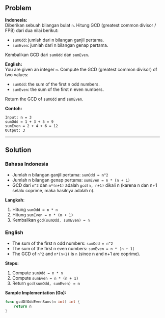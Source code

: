 ## Problem

**Indonesia:**  
Diberikan sebuah bilangan bulat `n`. Hitung GCD (greatest common divisor / FPB) dari dua nilai berikut:

- `sumOdd`: jumlah dari n bilangan ganjil pertama.
- `sumEven`: jumlah dari n bilangan genap pertama.

Kembalikan GCD dari `sumOdd` dan `sumEven`.

**English:**  
You are given an integer `n`. Compute the GCD (greatest common divisor) of two values:

- `sumOdd`: the sum of the first n odd numbers.
- `sumEven`: the sum of the first n even numbers.

Return the GCD of `sumOdd` and `sumEven`.

**Contoh:**
```
Input: n = 3
sumOdd = 1 + 3 + 5 = 9
sumEven = 2 + 4 + 6 = 12
Output: 3
```

---

## Solution

### Bahasa Indonesia

- Jumlah n bilangan ganjil pertama: `sumOdd = n^2`
- Jumlah n bilangan genap pertama: `sumEven = n * (n + 1)`
- GCD dari `n^2` dan `n*(n+1)` adalah `gcd(n, n+1)` dikali n (karena n dan n+1 selalu coprime, maka hasilnya adalah n).

**Langkah:**
1. Hitung `sumOdd = n * n`
2. Hitung `sumEven = n * (n + 1)`
3. Kembalikan `gcd(sumOdd, sumEven) = n`

### English

- The sum of the first n odd numbers: `sumOdd = n^2`
- The sum of the first n even numbers: `sumEven = n * (n + 1)`
- The GCD of `n^2` and `n*(n+1)` is `n` (since n and n+1 are coprime).

**Steps:**
1. Compute `sumOdd = n * n`
2. Compute `sumEven = n * (n + 1)`
3. Return `gcd(sumOdd, sumEven) = n`

**Sample Implementation (Go):**
```go
func gcdOfOddEvenSums(n int) int {
    return n
}
```